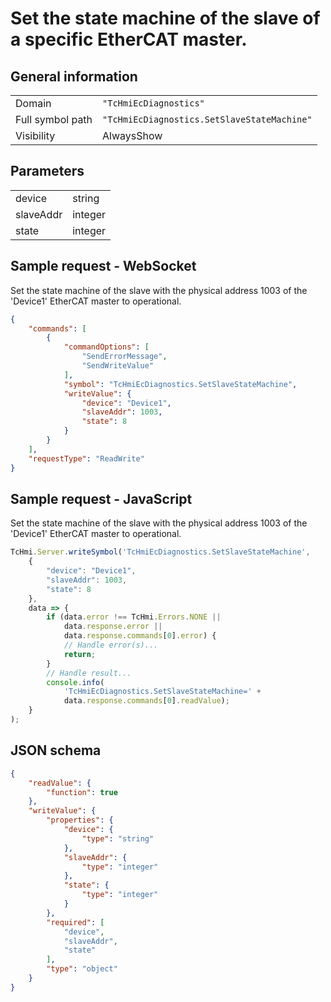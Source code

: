 # Set the state machine of the slave of a specific EtherCAT master.

## General information

|  |  |
| - | - |
| Domain | `"TcHmiEcDiagnostics"` |
| Full symbol path | `"TcHmiEcDiagnostics.SetSlaveStateMachine"` |
| Visibility | AlwaysShow |

## Parameters

|  |  |
| - | - |
| device | string |
| slaveAddr | integer |
| state | integer |

## Sample request - WebSocket

Set the state machine of the slave with the physical address 1003 of the 'Device1' EtherCAT master to operational.
```json
{
    "commands": [
        {
            "commandOptions": [
                "SendErrorMessage",
                "SendWriteValue"
            ],
            "symbol": "TcHmiEcDiagnostics.SetSlaveStateMachine",
            "writeValue": {
                "device": "Device1",
                "slaveAddr": 1003,
                "state": 8
            }
        }
    ],
    "requestType": "ReadWrite"
}
```

## Sample request - JavaScript

Set the state machine of the slave with the physical address 1003 of the 'Device1' EtherCAT master to operational.
```javascript
TcHmi.Server.writeSymbol('TcHmiEcDiagnostics.SetSlaveStateMachine',
    {
        "device": "Device1",
        "slaveAddr": 1003,
        "state": 8
    },
    data => {
        if (data.error !== TcHmi.Errors.NONE ||
            data.response.error ||
            data.response.commands[0].error) {
            // Handle error(s)...
            return;
        }
        // Handle result...
        console.info(
            'TcHmiEcDiagnostics.SetSlaveStateMachine=' +
            data.response.commands[0].readValue);
    }
);
```

## JSON schema

```json
{
    "readValue": {
        "function": true
    },
    "writeValue": {
        "properties": {
            "device": {
                "type": "string"
            },
            "slaveAddr": {
                "type": "integer"
            },
            "state": {
                "type": "integer"
            }
        },
        "required": [
            "device",
            "slaveAddr",
            "state"
        ],
        "type": "object"
    }
}
```
